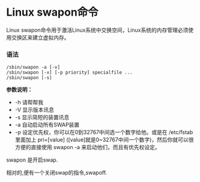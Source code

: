
# Linux swapon命令



Linux swapon命令用于激活Linux系统中交换空间，Linux系统的内存管理必须使用交换区来建立虚拟内存。

### 语法

```
/sbin/swapon -a [-v]
/sbin/swapon [-v] [-p priority] specialfile ...
/sbin/swapon [-s]

```

**参数说明：**

*   -h 请帮帮我
*   -V 显示版本讯息
*   -s 显示简短的装置讯息
*   -a 自动启动所有SWAP装置
*   -p 设定优先权，你可以在0到32767中间选一个数字给他。或是在 /etc/fstab 里面加上 pri=[value] ([value]就是0~32767中间一个数字)，然后你就可以很方便的直接使用 swapon -a 来启动他们，而且有优先权设定。

swapon 是开启swap.

相对的,便有一个关闭swap的指令,swapoff.



